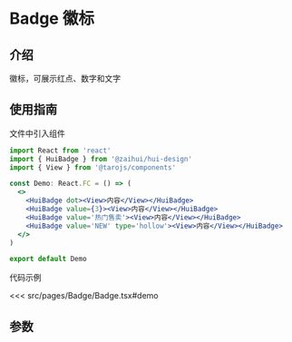 # Badge 徽标

## 介绍

徽标，可展示红点、数字和文字

## 使用指南

文件中引入组件

```jsx
import React from 'react'
import { HuiBadge } from '@zaihui/hui-design'
import { View } from '@tarojs/components'

const Demo: React.FC = () => (
  <>
    <HuiBadge dot><View>内容</View></HuiBadge>
    <HuiBadge value={3}><View>内容</View></HuiBadge>
    <HuiBadge value='热门售卖'><View>内容</View></HuiBadge>
    <HuiBadge value='NEW' type='hollow'><View>内容</View></HuiBadge>
  </>
)

export default Demo
```

代码示例

<<< src/pages/Badge/Badge.tsx#demo

## 参数

<auto-doc path="components/Badge/Badge.tsx" />

<demo-phone page="/pages/Badge/Badge" />
